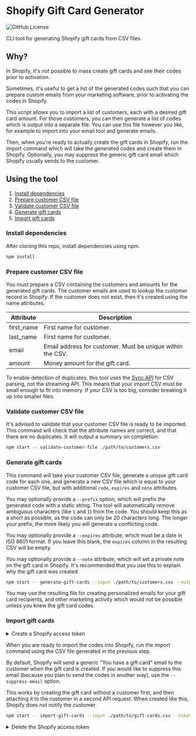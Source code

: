# Shopify Gift Card Generator

![GitHub License](https://img.shields.io/github/license/dangreaves/shopify-gift-card-generator)

CLI tool for generating Shopify gift cards from CSV files.

## Why?

In Shopify, it's not possible to mass create gift cards and see their codes prior to activation.

Sometimes, it's useful to get a list of the generated codes such that you can prepare custom emails from your marketing software, prior to activating the codes in Shopify.

This script allows you to import a list of customers, each with a desired gift card amount. For those customers, you can then generate a list of codes which is output into a separate file. You can use this file however you like, for example to import into your email tool and generate emails.

Then, when you're ready to actually create the gift cards in Shopify, run the import command which will take the generated codes and create them in Shopify. Optionally, you may suppress the generic gift card email which Shopify usually sends to the customer.

## Using the tool

1. [Install dependencies](#install-dependencies)
2. [Prepare customer CSV file](#prepare-customer-csv-file)
3. [Validate customer CSV file](#validate-customer-csv-file)
4. [Generate gift cards](#generate-gift-cards)
5. [Import gift cards](#import-gift-cards)

### Install dependencies

After cloning this repo, install dependencies using npm.

```sh
npm install
```

### Prepare customer CSV file

You must prepare a CSV containing the customers and amounts for the generated gift cards. The customer emails are used to lookup the customer record in Shopify. If the customer does not exist, then it's created using the name attributes.

| Attribute  | Description                                                |
| ---------- | ---------------------------------------------------------- |
| first_name | First name for customer.                                   |
| last_name  | First name for customer.                                   |
| email      | Email address for customer. Must be unique within the CSV. |
| amount     | Money amount for the gift card.                            |

To enable detection of duplicates, this tool uses the [Sync API](https://csv.js.org/parse/api/sync) for CSV parsing, not the streaming API. This means that your import CSV must be small enough to fit into memory. If your CSV is too big, consider breaking it up into smaller files.

### Validate customer CSV file

It's advised to validate that your customer CSV file is ready to be imported. This command will check that the attribute names are correct, and that there are no duplicates. It will output a summary on completion.

```sh
npm start -- validate-customer-file ./path/to/customers.csv
```

### Generate gift cards

This command will take your customer CSV file, generate a unique gift card code for each one, and generate a new CSV file which is equal to your customer CSV file, but with additional `code`, `expires` and `note` attributes.

You may optionally provide a `--prefix` option, which will prefix the generated code with a static string. The tool will automatically remove ambiguous characters (like `1` and `I`) from the code. You should keep this as a short as possible, as the code can only be 20 characters long. The longer your prefix, the more likely you will generate a conflicting code.

You may optionally provide a `--expires` attribute, which must be a date in ISO 8601 format. If you leave this blank, the `expires` column in the resulting CSV will be empty.

You may optionally provide a `--note` attribute, which will set a private note on the gift card in Shopify. It's recommended that you use this to explain why the gift card was created.

```sh
npm start -- generate-gift-cards --input ./path/to/customers.csv --output ./path/to/gift-cards.csv --prefix "SUMMER" --expires "2023-01-01" --note "Summer VIP giveaway"
```

You may use the resulting file for creating personalized emails for your gift card recipients, and other marketing activity which would not be possible unless you knew the gift card codes.

### Import gift cards

<details>
    <summary>Create a Shopify access token</summary>
  
    > [!CAUTION]
    > Never share your Shopify access token. Take care not to publish it anywhere.

    If you don't already have one, you must create a Shopify access token for the next step. You should create a dedicated token for this tool, and delete it when you're done.

    1. Login to your Shopify admin
    2. Click "Settings" in the bottom left
    3. Click "Apps and sales channels" in the left column
    4. Click "Develop apps" in the top right
    5. Click "Create an app"
    6. Enter something description for the app name, like "Shopify Gift Card Generator"
    7. Select yourself as the app developer
    8. Click the "Configure Admin API scopes" button
    9. Enable `write_customers`, `read_customers`, `write_gift_cards` and `read_gift_cards`
    10. Click the "Save" button in the top right
    11. Click the "Install app" button in the top right
    12. Click the "Install" button in the popup
    13. On the "API credentials" tab, click "Reveal token once"
    14. Copy the token, and store it somewhere safe (it should begin with `shpat_`)
    15. Use the token for the `--token` option on the next step

</details>

When you are ready to import the codes into Shopify, run the import command using the CSV file generated in the previous step.

By default, Shopify will send a generic "You have a gift card" email to the customer when the gift card is created. If you would like to suppress this email (because you plan to send the codes in another way), use the `--suppress-email` option.

This works by creating the gift card without a customer first, and then attaching it to the customer in a second API request. When created like this, Shopify does not notify the customer.

```sh
npm start -- import-gift-cards --input ./path/to/gift-cards.csv --token ACCESS_TOKEN --suppress-email
```

<details>
    <summary>Delete the Shopify access token</summary>
  
    When you are done with this tool, you should delete your access token.

    1. Click the "Uninstall app" button in the top right
    2. Click the "Uninstall" button in the popup
    3. Click on the "App settings" tab
    4. Click the "Delete app" button at the bottom
    5. Click the "Delete" button in the popup

</details>
